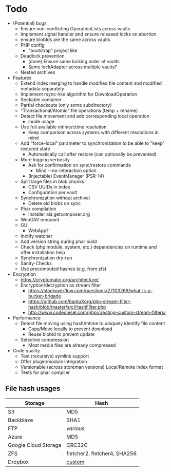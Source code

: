 
# Todo

- (Potential) bugs
    - Ensure non-conflicting OperationLists across vaults
    - Implement signal handler and ensure released locks on abortion
    - ensure blobIds are the same across vaults
    - PHP config
        - "bootstrap" project like
    - Deadlock prevention
        - (done) Ensure same locking order of vaults
        - Same lockAdapter across multiple vaults?
    - Nested archives
- Features
    - Extend index merging to handle modified file content and modified metadata separately
    - Implement rsync-like algorithm for DownloadOperation
    - Seekable container
    - Partial checkouts (only some subdirectory)
    - "Transactional/Atomic" file operations (temp + rename)
    - Detect file movement and add corresponding local operation
        - inode usage
    - Use full available mtime/ctime resolution
        - Keep comparison across systems with different resolutions in mind
    - Add "force-local" parameter to synchronization to be able to "keep" restored state
        - Automatically call after restore (can optionally be prevented)
    - More logging verbosity
        - Ask for confirmation on sync/restore commands
            - Mind --no-interaction option
        - (Injectable) EventManager (PSR-14)
    - Split large files in blob chunks
        - CSV UUIDs in index
        - Configuration per vault
    - Synchronization without archival
        - Delete old blobs on sync
    - Phar compilation
        - Installer ala getcomposer.org
    - WebDAV endpoint
    - GUI
        - WebApp?
    - Inotify watcher
    - Add version string during phar build
    - Check (php module, system, etc.) dependencies on runtime and offer installation help
    - Synchronization dry-run
    - Sanity-Checks
    - Use precomputed hashes (e.g. from zfs)
- Encryption
    - https://cryptomator.org/architecture/
    - Encryption/decryption as stream filter
        - https://stackoverflow.com/questions/27103269/what-is-a-bucket-brigade
        - https://github.com/bantuXorg/php-stream-filter-hash/blob/master/src/HashFilter.php
        - http://www.codediesel.com/php/creating-custom-stream-filters/
- Performance
    - Detect file moving using hash/mtime to uniquely identify file content
        - Copy/Move locally to prevent download
        - Reuse blobId to prevent update
    - Selective compression
        - Most media files are already compressed
- Code quality
    - Test (recursive) symlink support
    - Offer plugin/module integration
    - Versionable (across storeman versions) Local/Remote index format
    - Tests for phar compiler


## File hash usages

|Storage|Hash|
|---|---|
|S3|MD5|
|Backblaze|SHA1|
|FTP|_various_|
|Azure|MD5|
|Google Cloud Storage|CRC32C|
|ZFS|fletcher2, fletcher4, SHA256|
|Dropbox|[custom](https://www.dropbox.com/developers/reference/content-hash)|



